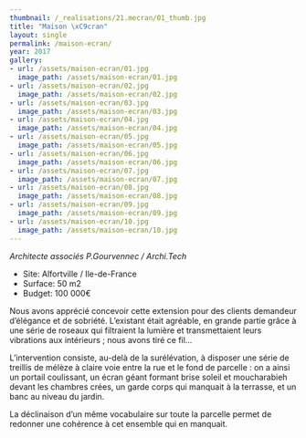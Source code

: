 ```yaml
---
thumbnail: /_realisations/21.mecran/01_thumb.jpg
title: "Maison \xC9cran"
layout: single
permalink: /maison-ecran/
year: 2017
gallery:
- url: /assets/maison-ecran/01.jpg
  image_path: /assets/maison-ecran/01.jpg
- url: /assets/maison-ecran/02.jpg
  image_path: /assets/maison-ecran/02.jpg
- url: /assets/maison-ecran/03.jpg
  image_path: /assets/maison-ecran/03.jpg
- url: /assets/maison-ecran/04.jpg
  image_path: /assets/maison-ecran/04.jpg
- url: /assets/maison-ecran/05.jpg
  image_path: /assets/maison-ecran/05.jpg
- url: /assets/maison-ecran/06.jpg
  image_path: /assets/maison-ecran/06.jpg
- url: /assets/maison-ecran/07.jpg
  image_path: /assets/maison-ecran/07.jpg
- url: /assets/maison-ecran/08.jpg
  image_path: /assets/maison-ecran/08.jpg
- url: /assets/maison-ecran/09.jpg
  image_path: /assets/maison-ecran/09.jpg
- url: /assets/maison-ecran/10.jpg
  image_path: /assets/maison-ecran/10.jpg
---
```



*Architecte associés P.Gourvennec / Archi.Tech*

  * Site: Alfortville / Ile-de-France
  * Surface: 50 m2
  * Budget: 100 000€

Nous avons apprécié concevoir cette extension pour des clients demandeur d’élégance et de sobriété.
L’existant était agréable, en grande partie grâce à une série de roseaux qui filtraient la lumière et transmettaient leurs vibrations aux intérieurs ; nous avons tiré ce fil...

L’intervention consiste, au-delà de la surélévation, à disposer une série de treillis de mélèze à claire voie entre la rue et le fond de parcelle : on a ainsi un portail coulissant, un écran géant formant brise soleil et moucharabieh devant les chambres crées, un garde corps qui manquait à la terrasse, et un banc au niveau du jardin.

La déclinaison d’un même vocabulaire sur toute la parcelle permet de redonner une cohérence à cet ensemble qui en manquait.
